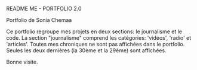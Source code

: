 README ME - PORTFOLIO 2.0

Portfolio de Sonia Chemaa

Ce portfolio regroupe mes projets en deux sections: le journalisme et le code.
La section "journalisme" comprend les catégories: 'vidéos', 'radio' et 'articles'.
Toutes mes chroniques ne sont pas affichées dans le portfolio. Seules les deux dernières (la 30ème et la 29ème) sont affichées.

Bonne visite. 
